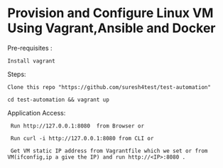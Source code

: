 # Provision and Configure Linux VM  Using Vagrant,Ansible and Docker

Pre-requisites :

    Install vagrant 
    
Steps:

    Clone this repo "https://github.com/suresh4test/test-automation"
    
    cd test-automation && vagrant up
   
Application Access:

     Run http://127.0.0.1:8080  from Browser or
     
     Run curl -i http://127.0.0.1:8080 from CLI or
     
     Get VM static IP address from Vagrantfile which we set or from VM(ifconfig,ip a give the IP) and run http://<IP>:8080 .
